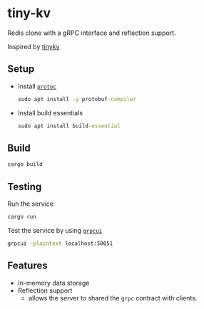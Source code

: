 # tiny-kv

Redis clone with a gRPC interface and reflection support.

Inspired by [tinykv](https://github.com/talent-plan/tinykv/blob/course/doc/project1-StandaloneKV.md)

## Setup

- Install [`protoc`](https://protobuf.dev/installation/)

  ```cmd
  sudo apt install -y protobuf-compiler
  ```

- Install build essentials

  ```cmd
  sudo apt install build-essential
  ```

## Build

```cmd
cargo build
```

## Testing

Run the service

```cmd
cargo run
```

Test the service by using [`grpcui`](https://github.com/fullstorydev/grpcui)

```cmd
grpcui -plaintext localhost:50051
```

## Features

- In-memory data storage
- Reflection support
  - allows the server to shared the `grpc` contract with clients.
